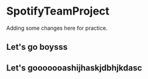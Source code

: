 # SpotifyTeamProject

Adding some changes here for practice.

## Let's go boysss

## Let's gooooooashijhaskjdbhjkdasc
